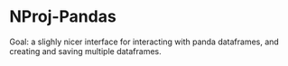 # NProj-Pandas

Goal: a slighly nicer interface for interacting with panda dataframes, and creating and saving multiple dataframes.
